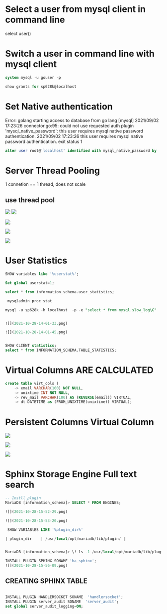 # Select a user from mysql client in command line
select user()

# Switch a user in command line with mysql client
```SQL
system mysql -u gouser -p

show grants for sp628k@localhost


```

# Set Native authentication 
Error: golang
starting access to database from go lang
[mysql] 2021/09/02 17:23:26 connector.go:95: could not use requested auth plugin 'mysql_native_password': this user requires mysql native password authentication.
2021/09/02 17:23:26 this user requires mysql native password authentication.
exit status 1

```SQL
alter user root@'localhost' identified with mysql_native_password by
```

# Server Thread Pooling
1 connetion == 1 thread, does not scale 

## use thread pool

![](2021-10-28-13-53-25.png)
![](2021-10-28-13-54-51.png)

![](2021-10-28-13-55-59.png)

![](2021-10-28-13-56-31.png)

![](2021-10-28-13-57-39.png)

# User Statistics

```sql
SHOW variables like '%userstat%';

Set global userstat=1;

select * from information_schema.user_statistics;

 mysqladmin proc stat

mysql -u sp628k -h localhost  -p -e "select * from mysql.slow_log\G"


![](2021-10-28-14-01-33.png)

![](2021-10-28-14-01-45.png)


SHOW CLIENT statistics;
select * from INFORMATION_SCHEMA.TABLE_STATISTICS;
```


# Virtual Columns ARE CALCULATED

```SQL
create table virt_cols (
    -> email VARCHAR(100) NOT NULL,
    -> unixtime INT NOT NULL,
    -> rev_mail VARCHAR(100) AS (REVERSE(email)) VIRTUAL,
    -> dt DATETIME as (FROM_UNIXTIME(unixtime)) VIRTUAL);
```

# Persistent Columns Virtual Column

![](2021-10-28-14-54-51.png)

![](2021-10-28-14-55-09.png)

![](2021-10-28-14-56-32.png)

# Sphinx Storage Engine Full text search
```sql
-- Instll plugin
MariaDB [information_schema]> SELECT * FROM ENGINES;

![](2021-10-28-15-52-29.png)

![](2021-10-28-15-53-20.png)

 SHOW VARIABlES LIKE '%plugin_dir%'

| plugin_dir    | /usr/local/opt/mariadb/lib/plugin/ |


MariaDB [information_schema]> \! ls -1 /usr/local/opt/mariadb/lib/plugin/

```
```sql
INSTALL PLUGIN SPHINX SONAME 'ha_sphinx';
![](2021-10-28-15-56-09.png)

```

## CREATING SPHINX TABLE
```sql

INSTALL PLUGIN HANDLERSOCKET SONAME  'handlersocket';
INSTALL PLUGIN server_audit SONAME  'server_audit';
set global server_audit_logging=ON;
```

